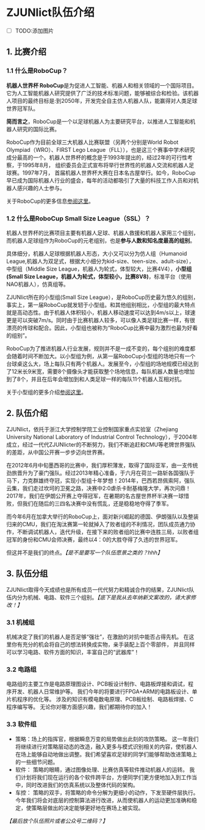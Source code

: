 # ZJUNlict队伍介绍

- [ ] TODO:添加图片

## 1. 比赛介绍

### 1.1 什么是RoboCup？
**机器人世界杯 RoboCup**是为促进人工智能、机器人和相关领域的一个国际项目。它为人工智能机器人研究提供了广泛的技术标准问题，能够被综合和检验。该机器人项目的最终目标是:到2050年，开发完全自主仿人机器人队，能赢得对人类足球世界冠军队。

**简而言之**，RoboCup是一个以足球机器人为主要研究平台，以推进人工智能和机器人研究的国际比赛。

RoboCup作为目前全球三大机器人比赛联盟（另两个分别是World Robot Olympiad（WRO）、FIRST Lego League（FLL）），也是这三个赛事中学术研究成分最高的一个。机器人世界杯的概念是于1993年提出的，经过2年的可行性考察，于1995年8月， 组织委员会正式宣布将举行世界性的机器人交流和机器人足球赛。1997年7月， 首届机器人世界杯大赛在日本名古屋举行。如今，RoboCup早已成为国际机器人行业的盛会，每年的活动都吸引了大量的科技工作人员和对机器人感兴趣的人士参与。

关于RoboCup的更多信息[参阅这里](https://en.wikipedia.org/wiki/RoboCup#cite_note-14)。

 ### 1.2 什么是RoboCup Small Size League（SSL）？

机器人世界杯的比赛项目主要有机器人足球、机器人救援和机器人家用三个组别，而机器人足球组作为RoboCup的元老组别，也是**参与人数和知名度最高的组别**。

具体细分，机器人足球根据机器人形态，大小又可以分为仿人组（Humanoid League,机器人为双足式，根据大小细分为kid-size、teen-size、adult-size），中型组（Middle Size League，机器人为轮式，体型较大，比赛4V4），**小型组(Small Size League，机器人为轮式，体型较小，比赛8V8)**，标准平台（使用NAO机器人），仿真组等。

ZJUNlict所在的小型组(Small Size League），是RoboCup历史最为悠久的组别，事实上，第一届RoboCup就发轫于小型组。和其他组别相比，小型组的最大特点就是高动态性。由于机器人体积较小，机器人移动速度可以达到4m/s以上，球速更是可以突破7m/s。同时由于比赛机器人较多，可以像人类足球比赛一样，有很漂亮的传球和配合。因此，小型组也被称为“RoboCup比赛中最为激烈也最为好看的组别”。

RoboCup为了推进机器人行业发展，规则并不是一成不变的，每个组别的难度都会随着时间不断加大。以小型组为例，从第一届RoboCup小型组的场地只有一个台球桌这么大，场上每队只有两个机器人。发展至今，小型组的场地规模已经达到了12米长9米宽，需要8个摄像头才能获取整个场地信息，每队机器人数量也增加到了8个，并且在后年会增加到和人类足球一样的每队11个机器人互相对抗。

关于小型组的更多介绍[参阅这里](http://wiki.robocup.org/Small_Size_League)。



## 2. 队伍介绍

ZJUNlict，依托于浙江大学控制学院工业控制国家重点实验室（Zhejiang University National Laboratory of Industrial Control Technology），于2004年成立，经过一代代ZJUNlicter的不断努力，我们不断追赶和CMU等老牌世界强队的差距，从中国公开赛一步步迈向世界赛。

在2012年6月中旬墨西哥的比赛中，我们厚积薄发，取得了国际亚军，由一支传统劲旅晋升为了豪门强队。经过2013年精心准备，于六月在荷兰一路斩各国强队于马下，力克群雄终夺冠，实现小型组十年梦想！2014年，巴西若昂佩索阿，强队云集，我们走过坎坷的卫冕之路，决赛中2:0虐杀卡耐基梅隆大学，再次问鼎！2017年，我们在伊朗公开赛上夺得冠军，在暑期的名古屋世界杯半决赛一球惜败，但我们在随后的三四名决赛中没有慌乱，还是稳稳地夺得了季军。 

而今年6月在加拿大举行的RoboCup上，面对新兴崛起的德国、伊朗强队以及整装归来的CMU，我们在淘汰赛第一轮就掉入了败者组的不利情况，团队成员通力协作，不断调试机器人，迭代升级，在接下来的败者组的比赛中连胜三局，以败者组冠军的身份和CMU会师决赛，最终以4：0的大胜夺得了久违的世界冠军。

但这并不是我们的终点。*【是不是要写一个队伍愿景之类的？hhh】*

## 3. 队伍分组

ZJUNlict取得今天成绩也是所有成员一代代努力和精诚合作的结果，ZJUNlict队伍内分为机械、电路、软件三个组别。*【底下是我从去年纳新文案改的，请大家修改！】*

### 3.1 机械组

机械决定了我们的机器人是否足够“强壮”，在激励的对抗中能否占得先机。 在这里你有充分的机会将自己的想法转换成实物，亲手装配上百个零部件， 并且同样可以学习电路、软件方面的知识，丰富自己的“武器库”！

### 3.2 电路组

电路组的主要工作是电路原理图设计、PCB板设计制作、电路板焊接和调试，程序开发、机器人日常维护等。 我们今年的将要进行FPGA+ARM的电路板设计、单片机程序的优化等。 涉及的知识有模电数电原理、PCB板绘制、电路板焊接、C程序编写等。 无论你对哪方面感兴趣，我们都期待你的加入！ 

### 3.3 软件组

- 策略：场上的指挥官，根据瞬息万变的局势做出此刻的攻防策略。 这一年我们将继续进行对策略层动态的改造，融入更多与模式识别相关的内容，使机器人在场上能够自动地做出调整。我们希望喜欢足球的同学们能够帮助改进策略上的一些细节问题。   
- 软件： 策略的眼睛，通过图像处理、比赛仿真等软件推动机器人的运转。 我们计划将我们现在运行的各个软件跨平台，方便同学们更方便地加入到工作当中，同时改进我们的仿真系统以及整体代码的架构。   
- 车控： 策略的双手，将策略的命令分解为更细小的动作，下发至硬件层执行。 今年我们将会对底层的控制算法进行改进，从而使机器人的运动更加准确和稳定，使策略层做出的决定能够更好地在赛场上被实现。 



*【最后放个队伍照片或者公众号二维码？】*
